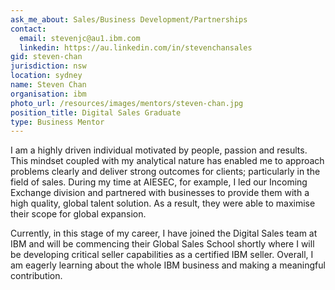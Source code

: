 ```yaml
---
ask_me_about: Sales/Business Development/Partnerships
contact:
  email: stevenjc@au1.ibm.com
  linkedin: https://au.linkedin.com/in/stevenchansales
gid: steven-chan
jurisdiction: nsw
location: sydney
name: Steven Chan
organisation: ibm
photo_url: /resources/images/mentors/steven-chan.jpg
position_title: Digital Sales Graduate
type: Business Mentor
---
```


I am a highly driven individual motivated by people, passion and results. This mindset coupled with my analytical nature has enabled me to approach problems clearly and deliver strong outcomes for clients; particularly in the field of sales. During my time at AIESEC, for example, I led our Incoming Exchange division and partnered with businesses to provide them with a high quality, global talent solution. As a result, they were able to maximise their scope for global expansion.

Currently, in this stage of my career, I have joined the Digital Sales team at IBM and will be commencing their Global Sales School shortly where I will be developing critical seller capabilities as a certified IBM seller. Overall, I am eagerly learning about the whole IBM business and making a meaningful contribution.